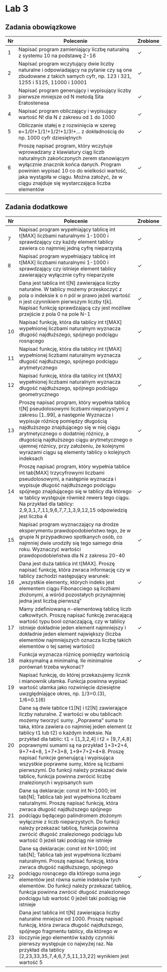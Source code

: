 # Lab 3

## Zadania obowiązkowe

| Nr| Polecenie |Zrobione |
|--|--|--|
|1 | Napisać program zamieniający liczbę naturalną z systemu 10 na podstawę 2-16| ✓|
|2 | Napisać program wczytujący dwie liczby naturalne i odpowiadający na pytanie czy są one zbudowane z takich samych cyfr, np. 123 i 321, 1255 i 5125, 11000 i 10001| ✓|
|3 |  Napisać program generujący i wypisujący liczby pierwsze mniejsze od N metodą Sita Eratostenesa| ✓|
|4 |  Napisać program obliczający i wypisujący wartość N! dla N z zakresu od 1 do 1000| ✓|
|5 |  Obliczanie stałej e z rozwinięcia w szereg e=1/0!+1/1!+1/2!+1/3!+... z dokładnością do np. 1000 cyfr dziesiętnych| ✓|
|6 |  Proszę napisać program, który wczytuje wprowadzany z klawiatury ciąg liczb naturalnych zakończonych zerem stanowiącym wyłącznie znacznik końca danych. Program powinien wypisać 10 co do wielkości wartość, jaka wystąpiła w ciągu. Można założyć, że w ciągu znajduje się wystarczająca liczba elementów| ✓|
       
## Zadania dodatkowe
| Nr| Polecenie |Zrobione |
|--|--|--|
|7 | Napisać program wypełniający tablicę int t[MAX] liczbami naturalnymi 1-1000 i sprawdzający czy każdy element tablicy zawiera co najmniej jedną cyfrę nieparzystą | ✓|
|8 |  Napisać program wypełniający tablicę int t[MAX] liczbami naturalnymi 1-1000 i sprawdzający czy istnieje element tablicy zawierający wyłącznie cyfry nieparzyste| ✓|
|9 | Dana jest tablica int t[N] zawierająca liczby naturalne. W tablicy możemy przeskoczyć z pola o indeksie k o n pól w prawo jeżeli wartość n jest czynnikiem pierwszym liczby t[k]. Napisać funkcję sprawdzającą czy jest możliwe przejście z pola 0 na pole N-1 | ✓|
|10 |   Napisać funkcję, która dla tablicy int t[MAX] wypełnionej liczbami naturalnym wyznacza długość najdłuższego, spójnego podciągu rosnącego| ✓|
|11| Napisać funkcję, która dla tablicy int t[MAX] wypełnionej liczbami naturalnym wyznacza długość najdłuższego, spójnego podciągu arytmetycznego|✓|
|12|  Napisać funkcję, która dla tablicy int t[MAX] wypełnionej liczbami naturalnym wyznacza długość najdłuższego, spójnego podciągu geometrycznego|✓|
|13| Proszę napisać program, który wypełnia tablicę t[N] pseudolosowymi liczbami nieparzystymi z zakresu [1..99], a następnie Wyznacza i wypisuje różnicę pomiędzy długością najdłuższego znajdującego się w niej ciągu arytmetycznego o dodatniej różnicy, a długością najdłuższego ciągu arytmetycznego o ujemnej różnicy, przy założeniu, że kolejnymi wyrazami ciągu są elementy tablicy o kolejnych indeksach|✓|
|14| Proszę napisać program, który wypełnia tablice int tab[MAX] trzycyfrowymi liczbami pseudolosowymi, a następnie wyznacza i wypisuje długość najdłuższego podciągu spójnego znajdującego się w tablicy dla którego w tablicy występuje również rewers tego ciągu. Na przykład dla tablicy: 2,9,3,1,7,11,9,6,7,7,1,3,9,12,15 odpowiedzią jest liczba 4|✓|
|15|Napisać program wyznaczający na drodze eksperymentu prawdopodobieństwo tego, że w grupie N przypadkowo spotkanych osób, co najmniej dwie urodziły się tego samego dnia roku. Wyznaczyć wartości prawdopodobieństwa dla N z zakresu 20-40 |✓|
|16| Dana jest duża tablica int t[MAX]. Proszę napisać funkcję, która zwraca informację czy w tablicy zachodzi następujący warunek: „wszystkie elementy, których indeks jest elementem ciągu Fibonacciego są liczbami złożonymi, a wśród pozostałych przynajmniej jedna jest liczbą pierwszą”|✓|
|17| Mamy zdefiniowaną n-elementową tablicę liczb całkowitych. Proszę napisać funkcję zwracającą wartość typu bool oznaczającą, czy w tablicy istnieje dokładnie jeden element najmniejszy i dokładnie jeden element największy (liczba elementów najmniejszych oznacza liczbę takich elementów o tej samej wartości)|✓|
|18| Funkcja wyznacza różnicę pomiędzy wartością maksymalną a minimalną. Ile minimalnie porównań trzeba wykonać?|✓|
|19| Napisać funkcję, do której przekazujemy licznik i mianownik ułamka. Funkcja powinna wypisać wartość ułamka jako rozwinięcie dziesiętne uwzględniające okres, np. 1/3=0.(3), 1/6=0.1(6)| |
|20| Dane są dwie tablice t1[N] i t2[N] zawierające liczby naturalne. Z wartości w obu tablicach możemy tworzyć sumy. „Poprawna” suma to taka, która zawiera co najmniej jeden element (z tablicy t1 lub t2) o każdym indeksie. Na przykład dla tablic: t1 = [1,3,2,4] i t2 = [9,7,4,8] poprawnymi sumami są na przykład 1+3+2+4, 9+7+4+8, 1+7+3+8, 1+9+7+2+4+8. Proszę napisać funkcje generującą i wypisująca wszystkie poprawne sumy, które są liczbami pierwszymi. Do funkcji należy przekazać dwie tablice, funkcja powinna zwrócić liczbę znalezionych i wypisanych sum| |
|21|Dane są deklaracje:  const int N=1000;  int tab[N]; Tablica tab jest wypełniona liczbami naturalnymi. Proszę napisać funkcję, która zwraca długość najdłuższego spójnego podciągu będącego palindromem złożonym wyłącznie z liczb nieparzystych. Do funkcji należy przekazać tablicę, funkcja powinna zwrócić długość znalezionego podciągu lub wartość 0 jeżeli taki podciąg nie istnieje| |
|22| Dane są deklaracje: const int N=1000; int tab[N]; Tablica tab jest wypełniona liczbami naturalnymi. Proszę napisać funkcję, która zwraca długość najdłuższego, spójnego podciągu rosnącego dla którego suma jego elementów jest równa sumie indeksów tych elementów. Do funkcji należy przekazać tablicę, funkcja powinna zwrócić długość znalezionego podciągu lub wartość 0 jeżeli taki podciąg nie istnieje|✓|
|23|Dana jest tablica int t[N] zawierająca liczby naturalne mniejsze od 1000. Proszę napisać funkcję, która zwraca długość najdłuższego, spójnego fragmentu tablicy, dla którego w iloczynie jego elementów każdy czynniki pierwszy występuje co najwyżej raz. Na przykład dla tablicy [2,23,33,35,7,4,6,7,5,11,13,22] wynikiem jest wartość 5 | |